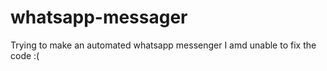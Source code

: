 # whatsapp-messager

Trying to make an automated whatsapp messenger
I amd unable to fix the code :(
